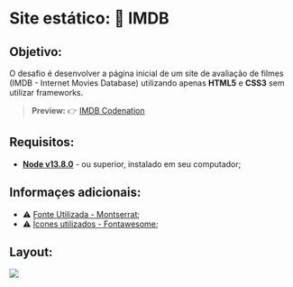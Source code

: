 # Site estático: 🎥 IMDB  
  
## Objetivo: 
O desafio é desenvolver a página inicial de um site de avaliação de filmes (IMDB - Internet Movies Database) utilizando apenas **HTML5** e **CSS3** sem utilizar frameworks.

> **Preview:**
> 👉 [IMDB Codenation](https://aceleradev-react.netlify.com/aula-01/public/)

## Requisitos:
* **[Node v13.8.0](https://nodejs.org/en/)** - ou superior, instalado em seu computador;
## Informaçes adicionais:
* ⚠️ [Fonte Utilizada - Montserrat](https://fonts.google.com/specimen/Montserrat);
* ⚠️ [Ícones utilizados - Fontawesome](https://fonts.google.com/specimen/Montserrat);
## Layout:

![](https://codenation-challenges.s3-us-west-1.amazonaws.com/react-11/image.png)
